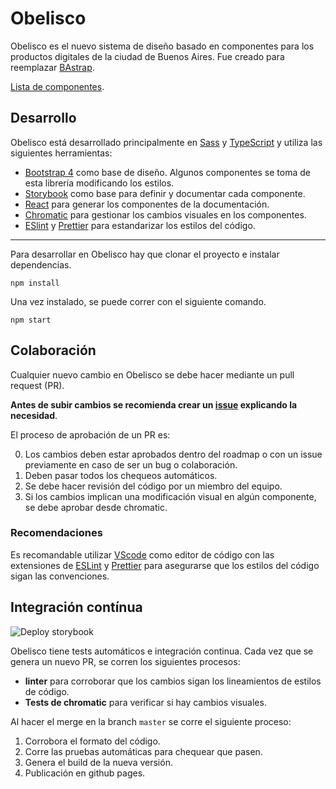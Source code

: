 # Obelisco
Obelisco es el nuevo sistema de diseño basado en componentes para los productos digitales de la ciudad de Buenos Aires.
Fue creado para reemplazar [BAstrap](https://github.com/gcba/bastrap).

[Lista de componentes](https://gcba.github.io/Obelisco/).

<!--
## Uso (Esto es mentira porque todavía no está publicado)

Obelisco está publicado en npm, por lo que se puede instalar de la siguiente forma:
```
npm install --save obelisco
```
-->

## Desarrollo
Obelisco está desarrollado principalmente en [Sass](https://sass-lang.com/) y [TypeScript](http://typescriptlang.org/) y utiliza las siguientes herramientas:

- [Bootstrap 4](https://getbootstrap.com/) como base de diseño. Algunos componentes se toma de esta librería modificando los estilos.
- [Storybook](https://storybook.js.org) como base para definir y documentar cada componente.
- [React](https://reactjs.org/) para generar los componentes de la documentación.
- [Chromatic](https://www.chromatic.com/) para gestionar los cambios visuales en los componentes.
- [ESlint](https://eslint.org/) y [Prettier](https://prettier.io/) para estandarizar los estilos del código.

---

Para desarrollar en Obelisco hay que clonar el proyecto e instalar dependencias.
```
npm install
```

Una vez instalado, se puede correr con el siguiente comando.
```
npm start
```

## Colaboración

Cualquier nuevo cambio en Obelisco se debe hacer mediante un pull request (PR).

**Antes de subir cambios se recomienda crear un [issue](https://github.com/gcba/obelisco/issues) explicando la necesidad**.

El proceso de aprobación de un PR es:

0. Los cambios deben estar aprobados dentro del roadmap o con un issue previamente en caso de ser un bug o colaboración.
1. Deben pasar todos los chequeos automáticos.
2. Se debe hacer revisión del código por un miembro del equipo.
3. Si los cambios implican una modificación visual en algún componente, se debe aprobar desde chromatic.

### Recomendaciones

Es recomandable utilizar [VScode](https://code.visualstudio.com/) como editor de código con las extensiones de [ESLint](https://marketplace.visualstudio.com/items?itemName=dbaeumer.vscode-eslint) y [Prettier](https://marketplace.visualstudio.com/items?itemName=esbenp.prettier-vscode) para asegurarse que los estilos del código sigan las convenciones.

## Integración contínua

![Deploy storybook](https://github.com/gcba/Obelisco/workflows/Deploy%20storybook/badge.svg?branch=master)

Obelisco tiene tests automáticos e integración continua.
Cada vez que se genera un nuevo PR, se corren los siguientes procesos:

- **linter** para corroborar que los cambios sigan los lineamientos de estilos de código.
- **Tests de chromatic** para verificar si hay cambios visuales. 

Al hacer el merge en la branch `master` se corre el siguiente proceso:

1. Corrobora el formato del código.
2. Corre las pruebas automáticas para chequear que pasen.
3. Genera el build de la nueva versión.
4. Publicación en github pages.
